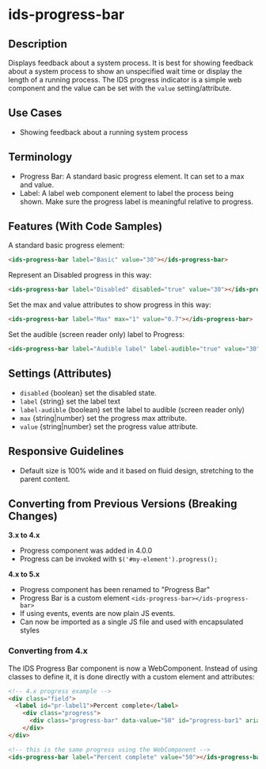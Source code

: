 # ids-progress-bar

## Description

Displays feedback about a system process. It is best for showing feedback about a system process to show an unspecified wait time or display the length of a running process. The IDS progress indicator is a simple web component and the value can be set with the `value` setting/attribute.

## Use Cases

- Showing feedback about a running system process

## Terminology

- Progress Bar: A standard basic progress element. It can set to a max and value.
- Label: A label web component element to label the process being shown. Make sure the progress label is meaningful relative to progress.

## Features (With Code Samples)

A standard basic progress element:

```html
<ids-progress-bar label="Basic" value="30"></ids-progress-bar>
```

Represent an Disabled progress in this way:

```html
<ids-progress-bar label="Disabled" disabled="true" value="30"></ids-progress-bar>
```

Set the max and value attributes to show progress in this way:

```html
<ids-progress-bar label="Max" max="1" value="0.7"></ids-progress-bar>
```

Set the audible (screen reader only) label to Progress:

```html
<ids-progress-bar label="Audible label" label-audible="true" value="30"></ids-progress-bar>
```

## Settings (Attributes)

- `disabled` {boolean} set the disabled state.
- `label` {string} set the label text
- `label-audible` {boolean} set the label to audible (screen reader only)
- `max` {string|number} set the progress max attribute.
- `value` {string|number} set the progress value attribute.

## Responsive Guidelines

- Default size is 100% wide and it based on fluid design, stretching to the parent content.

## Converting from Previous Versions (Breaking Changes)

**3.x to 4.x**

- Progress component was added in 4.0.0
- Progress can be invoked with `$('#my-element').progress();`

**4.x to 5.x**

- Progress component has been renamed to "Progress Bar"
- Progress Bar is a custom element `<ids-progress-bar></ids-progress-bar>`
- If using events, events are now plain JS events.
- Can now be imported as a single JS file and used with encapsulated styles

### Converting from 4.x

The IDS Progress Bar component is now a WebComponent. Instead of using classes to define it, it is done directly with a custom element and attributes:

```html
<!-- 4.x progress example -->
<div class="field">
  <label id="pr-label1">Percent complete</label>
    <div class="progress">
      <div class="progress-bar" data-value="50" id="progress-bar1" aria-labelledby="pr-label1"></div>
    </div>
</div>

<!-- this is the same progress using the WebComponent -->
<ids-progress-bar label="Percent complete" value="50"></ids-progress-bar>

```
